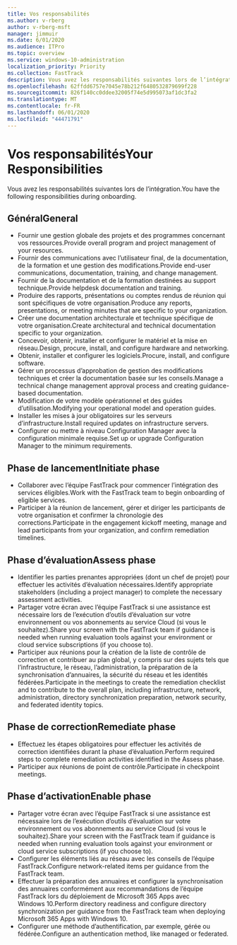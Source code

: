 ```yaml
---
title: Vos responsabilités
ms.author: v-rberg
author: v-rberg-msft
manager: jimmuir
ms.date: 6/01/2020
ms.audience: ITPro
ms.topic: overview
ms.service: windows-10-administration
localization_priority: Priority
ms.collection: FastTrack
description: Vous avez les responsabilités suivantes lors de l’intégration de Windows 10.
ms.openlocfilehash: 62ffdd6757e7045e78b212f6480532879699f228
ms.sourcegitcommit: 826f140cc0ddee32005f74e5d995073af1dc3fa2
ms.translationtype: MT
ms.contentlocale: fr-FR
ms.lasthandoff: 06/01/2020
ms.locfileid: "44471791"
---
```

# <a name="your-responsibilities"></a><span data-ttu-id="93712-103">Vos responsabilités</span><span class="sxs-lookup"><span data-stu-id="93712-103">Your Responsibilities</span></span>

<span data-ttu-id="93712-104">Vous avez les responsabilités suivantes lors de l’intégration.</span><span class="sxs-lookup"><span data-stu-id="93712-104">You have the following responsibilities during onboarding.</span></span>

## <a name="general"></a><span data-ttu-id="93712-105">Général</span><span class="sxs-lookup"><span data-stu-id="93712-105">General</span></span>

- <span data-ttu-id="93712-106">Fournir une gestion globale des projets et des programmes concernant vos ressources.</span><span class="sxs-lookup"><span data-stu-id="93712-106">Provide overall program and project management of your resources.</span></span>
- <span data-ttu-id="93712-107">Fournir des communications avec l’utilisateur final, de la documentation, de la formation et une gestion des modifications.</span><span class="sxs-lookup"><span data-stu-id="93712-107">Provide end-user communications, documentation, training, and change management.</span></span>
- <span data-ttu-id="93712-108">Fournir de la documentation et de la formation destinées au support technique.</span><span class="sxs-lookup"><span data-stu-id="93712-108">Provide helpdesk documentation and training.</span></span>
- <span data-ttu-id="93712-109">Produire des rapports, présentations ou comptes rendus de réunion qui sont spécifiques de votre organisation.</span><span class="sxs-lookup"><span data-stu-id="93712-109">Produce any reports, presentations, or meeting minutes that are specific to your organization.</span></span>
- <span data-ttu-id="93712-110">Créer une documentation architecturale et technique spécifique de votre organisation.</span><span class="sxs-lookup"><span data-stu-id="93712-110">Create architectural and technical documentation specific to your organization.</span></span>
- <span data-ttu-id="93712-111">Concevoir, obtenir, installer et configurer le matériel et la mise en réseau.</span><span class="sxs-lookup"><span data-stu-id="93712-111">Design, procure, install, and configure hardware and networking.</span></span>
- <span data-ttu-id="93712-112">Obtenir, installer et configurer les logiciels.</span><span class="sxs-lookup"><span data-stu-id="93712-112">Procure, install, and configure software.</span></span>
- <span data-ttu-id="93712-113">Gérer un processus d’approbation de gestion des modifications techniques et créer la documentation basée sur les conseils.</span><span class="sxs-lookup"><span data-stu-id="93712-113">Manage a technical change management approval process and creating guidance-based documentation.</span></span>
- <span data-ttu-id="93712-114">Modification de votre modèle opérationnel et des guides d’utilisation.</span><span class="sxs-lookup"><span data-stu-id="93712-114">Modifying your operational model and operation guides.</span></span>
- <span data-ttu-id="93712-115">Installer les mises à jour obligatoires sur les serveurs d’infrastructure.</span><span class="sxs-lookup"><span data-stu-id="93712-115">Install required updates on infrastructure servers.</span></span>
- <span data-ttu-id="93712-116">Configurer ou mettre à niveau Configuration Manager avec la configuration minimale requise.</span><span class="sxs-lookup"><span data-stu-id="93712-116">Set up or upgrade Configuration Manager to the minimum requirements.</span></span>

## <a name="initiate-phase"></a><span data-ttu-id="93712-117">Phase de lancement</span><span class="sxs-lookup"><span data-stu-id="93712-117">Initiate phase</span></span>

- <span data-ttu-id="93712-118">Collaborer avec l’équipe FastTrack pour commencer l’intégration des services éligibles.</span><span class="sxs-lookup"><span data-stu-id="93712-118">Work with the FastTrack team to begin onboarding of eligible services.</span></span>
- <span data-ttu-id="93712-119">Participer à la réunion de lancement, gérer et diriger les participants de votre organisation et confirmer la chronologie des corrections.</span><span class="sxs-lookup"><span data-stu-id="93712-119">Participate in the engagement kickoff meeting, manage and lead participants from your organization, and confirm remediation timelines.</span></span>

## <a name="assess-phase"></a><span data-ttu-id="93712-120">Phase d’évaluation</span><span class="sxs-lookup"><span data-stu-id="93712-120">Assess phase</span></span>

- <span data-ttu-id="93712-121">Identifier les parties prenantes appropriées (dont un chef de projet) pour effectuer les activités d’évaluation nécessaires.</span><span class="sxs-lookup"><span data-stu-id="93712-121">Identify appropriate stakeholders (including a project manager) to complete the necessary assessment activities.</span></span>
- <span data-ttu-id="93712-122">Partager votre écran avec l’équipe FastTrack si une assistance est nécessaire lors de l’exécution d’outils d’évaluation sur votre environnement ou vos abonnements au service Cloud (si vous le souhaitez).</span><span class="sxs-lookup"><span data-stu-id="93712-122">Share your screen with the FastTrack team if guidance is needed when running evaluation tools against your environment or cloud service subscriptions (if you choose to).</span></span>
- <span data-ttu-id="93712-123">Participer aux réunions pour la création de la liste de contrôle de correction et contribuer au plan global, y compris sur des sujets tels que l’infrastructure, le réseau, l’administration, la préparation de la synchronisation d’annuaires, la sécurité du réseau et les identités fédérées.</span><span class="sxs-lookup"><span data-stu-id="93712-123">Participate in the meetings to create the remediation checklist and to contribute to the overall plan, including infrastructure, network, administration, directory synchronization preparation, network security, and federated identity topics.</span></span>

## <a name="remediate-phase"></a><span data-ttu-id="93712-124">Phase de correction</span><span class="sxs-lookup"><span data-stu-id="93712-124">Remediate phase</span></span>

- <span data-ttu-id="93712-125">Effectuez les étapes obligatoires pour effectuer les activités de correction identifiées durant la phase d’évaluation.</span><span class="sxs-lookup"><span data-stu-id="93712-125">Perform required steps to complete remediation activities identified in the Assess phase.</span></span>
- <span data-ttu-id="93712-126">Participer aux réunions de point de contrôle.</span><span class="sxs-lookup"><span data-stu-id="93712-126">Participate in checkpoint meetings.</span></span>

## <a name="enable-phase"></a><span data-ttu-id="93712-127">Phase d’activation</span><span class="sxs-lookup"><span data-stu-id="93712-127">Enable phase</span></span>

- <span data-ttu-id="93712-128">Partager votre écran avec l’équipe FastTrack si une assistance est nécessaire lors de l’exécution d’outils d’évaluation sur votre environnement ou vos abonnements au service Cloud (si vous le souhaitez).</span><span class="sxs-lookup"><span data-stu-id="93712-128">Share your screen with the FastTrack team if guidance is needed when running evaluation tools against your environment or cloud service subscriptions (if you choose to).</span></span>
- <span data-ttu-id="93712-129">Configurer les éléments liés au réseau avec les conseils de l’équipe FastTrack.</span><span class="sxs-lookup"><span data-stu-id="93712-129">Configure network-related items per guidance from the FastTrack team.</span></span>
- <span data-ttu-id="93712-130">Effectuer la préparation des annuaires et configurer la synchronisation des annuaires conformément aux recommandations de l’équipe FastTrack lors du déploiement de Microsoft 365 Apps avec Windows 10.</span><span class="sxs-lookup"><span data-stu-id="93712-130">Perform directory readiness and configure directory synchronization per guidance from the FastTrack team when deploying Microsoft 365 Apps with Windows 10.</span></span>
- <span data-ttu-id="93712-131">Configurer une méthode d’authentification, par exemple, gérée ou fédérée.</span><span class="sxs-lookup"><span data-stu-id="93712-131">Configure an authentication method, like managed or federated.</span></span>

